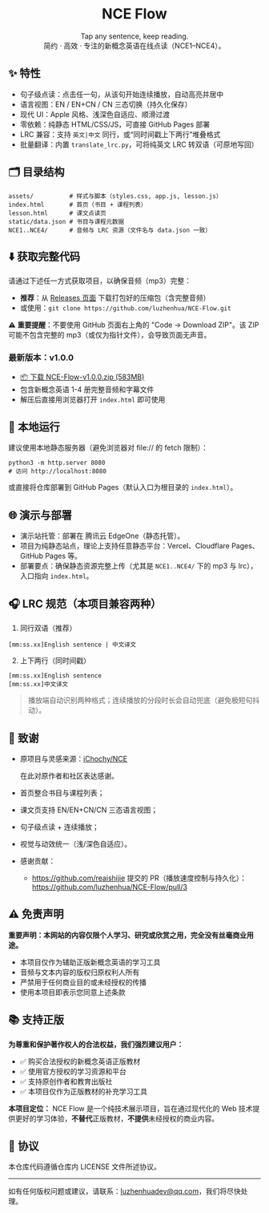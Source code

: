 <div align="center">

# NCE Flow

Tap any sentence, keep reading.  
简约 · 高效 · 专注的新概念英语在线点读（NCE1–NCE4）。

</div>

## ✨ 特性

- 句子级点读：点击任一句，从该句开始连续播放，自动高亮并居中
- 语言视图：EN / EN+CN / CN 三态切换（持久化保存）
- 现代 UI：Apple 风格、浅深色自适应、顺滑过渡
- 零依赖：纯静态 HTML/CSS/JS，可直接 GitHub Pages 部署
- LRC 兼容：支持 `英文|中文` 同行，或“同时间戳上下两行”堆叠格式
- 批量翻译：内置 `translate_lrc.py`，可将纯英文 LRC 转双语（可原地写回）

## 🗂 目录结构

```
assets/          # 样式与脚本（styles.css, app.js, lesson.js）
index.html       # 首页（书目 + 课程列表）
lesson.html      # 课文点读页
static/data.json # 书目与课程元数据
NCE1..NCE4/      # 音频与 LRC 资源（文件名与 data.json 一致）
```

## ⬇️ 获取完整代码

请通过下述任一方式获取项目，以确保音频（mp3）完整：

- **推荐**：从 [Releases 页面](https://github.com/luzhenhua/NCE-Flow/releases) 下载打包好的压缩包（含完整音频）
- 或使用：`git clone https://github.com/luzhenhua/NCE-Flow.git`

⚠️ **重要提醒**：不要使用 GitHub 页面右上角的 "Code → Download ZIP"。该 ZIP 可能不包含完整的 mp3（或仅为指针文件），会导致页面无声音。

### 最新版本：v1.0.0
- [📦 下载 NCE-Flow-v1.0.0.zip (583MB)](https://github.com/luzhenhua/NCE-Flow/releases/download/v1.0.0/NCE-Flow-v1.0.0.zip)
- 包含新概念英语 1-4 册完整音频和字幕文件
- 解压后直接用浏览器打开 `index.html` 即可使用

## 🚀 本地运行

建议使用本地静态服务器（避免浏览器对 file:// 的 fetch 限制）：

```
python3 -m http.server 8080
# 访问 http://localhost:8080
```

或直接将仓库部署到 GitHub Pages（默认入口为根目录的 `index.html`）。

## 🌐 演示与部署

- 演示站托管：部署在 腾讯云 EdgeOne（静态托管）。
- 项目为纯静态站点，理论上支持任意静态平台：Vercel、Cloudflare Pages、GitHub Pages 等。
- 部署要点：确保静态资源完整上传（尤其是 `NCE1..NCE4/` 下的 mp3 与 lrc），入口指向 `index.html`。

## 🎧 LRC 规范（本项目兼容两种）

1) 同行双语（推荐）

```
[mm:ss.xx]English sentence | 中文译文
```

2) 上下两行（同时间戳）

```
[mm:ss.xx]English sentence
[mm:ss.xx]中文译文
```

> 播放端自动识别两种格式；连续播放的分段时长会自动兜底（避免极短句抖动）。


## 🙏 致谢

- 原项目与灵感来源：[iChochy/NCE](https://github.com/iChochy/NCE)

  在此对原作者和社区表达感谢。

- 首页整合书目与课程列表；
- 课文页支持 EN/EN+CN/CN 三态语言视图；
- 句子级点读 + 连续播放；
- 视觉与动效统一（浅/深色自适应）。

- 感谢贡献：
  - https://github.com/reaishijie 提交的 PR（播放速度控制与持久化）：
    https://github.com/luzhenhua/NCE-Flow/pull/3

## ⚠️ 免责声明

**重要声明：本网站的内容仅限个人学习、研究或欣赏之用，完全没有丝毫商业用途。**

- 本项目仅作为辅助正版新概念英语的学习工具
- 音频与文本内容的版权归原权利人所有
- 严禁用于任何商业目的或未经授权的传播
- 使用本项目即表示您同意上述条款

## 📚 支持正版

**为尊重和保护著作权人的合法权益，我们强烈建议用户：**

- ✅ 购买合法授权的新概念英语正版教材
- ✅ 使用官方授权的学习资源和平台
- ✅ 支持原创作者和教育出版社
- ✅ 本项目仅作为正版教材的补充学习工具

**本项目定位：**
NCE Flow 是一个纯技术展示项目，旨在通过现代化的 Web 技术提供更好的学习体验，**不替代**正版教材，**不提供**未经授权的商业内容。

## 📄 协议

本仓库代码遵循仓库内 LICENSE 文件所述协议。

---

如有任何版权问题或建议，请联系：luzhenhuadev@qq.com，我们将尽快处理。
